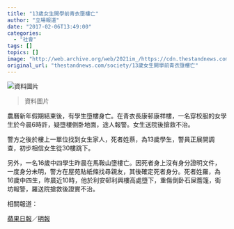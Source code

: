 ```yaml
---
title: "13歲女生開學前青衣墮樓亡"
author: "立場報道"
date: "2017-02-06T13:49:00"
categories:
  - "社會"
tags: []
topics: []
image: "http://web.archive.org/web/2021im_/https://cdn.thestandnews.com/media/photos/cache/pexels-photo-28827_YpKPr_1200x0.png"
original_url: "thestandnews.com/society/13歲女生開學前青衣墮樓亡"
---
```

![資料圖片](http://web.archive.org/web/2021im_/https://cdn.thestandnews.com/media/photos/cache/pexels-photo-28827_YpKPr_1200x0.png)

> 資料圖片

農曆新年假期結束後，有學生墮樓身亡。在青衣長康邨康祥樓，一名穿校服的女學生於今晨6時許，疑墮樓倒卧地面，途人報警。女生送院後搶救不治。

警方之後於樓上一單位找到女生家人，死者姓蔡，為13歲學生，警員正展開調查，初步相信女生從30樓跳下。

另外，一名16歲中四學生昨晨在馬鞍山墮樓亡。因死者身上沒有身分證明文件，一度身分未明，警方在屋苑貼紙條找尋親友，其後確定死者身分。死者姓羅，為16歲中四生，昨晨近10時，他於利安邨利興樓高處墮下，重傷倒卧石屎簷篷，街坊報警，羅送院搶救後證實不治。

相關報道：

[蘋果日報](http://web.archive.org/web/20210628110900/http://hk.apple.nextmedia.com/realtime/breaking/20170206/56266772)／[明報](http://web.archive.org/web/20210628110900/http://news.mingpao.com/ins/instantnews/web_tc/article/20170206/s00001/1486343133115)